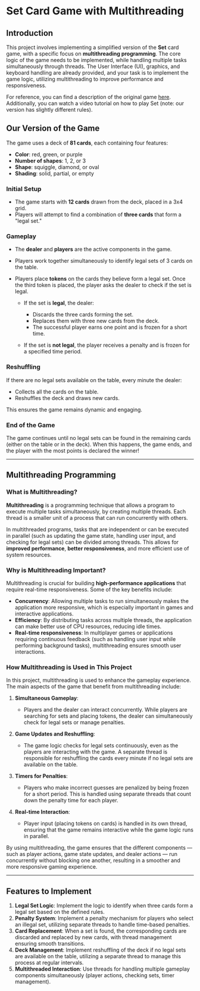 # Set Card Game with Multithreading

## Introduction

This project involves implementing a simplified version of the **Set** card game, with a specific focus on **multithreading programming**. The core logic of the game needs to be implemented, while handling multiple tasks simultaneously through threads. The User Interface (UI), graphics, and keyboard handling are already provided, and your task is to implement the game logic, utilizing multithreading to improve performance and responsiveness.

For reference, you can find a description of the original game [here](https://en.wikipedia.org/wiki/Set_(card_game)). Additionally, you can watch a video tutorial on how to play Set (note: our version has slightly different rules).

## Our Version of the Game

The game uses a deck of **81 cards**, each containing four features:

- **Color**: red, green, or purple
- **Number of shapes**: 1, 2, or 3
- **Shape**: squiggle, diamond, or oval
- **Shading**: solid, partial, or empty

### Initial Setup

- The game starts with **12 cards** drawn from the deck, placed in a 3x4 grid.
- Players will attempt to find a combination of **three cards** that form a "legal set."

### Gameplay

- The **dealer** and **players** are the active components in the game.
- Players work together simultaneously to identify legal sets of 3 cards on the table.
- Players place **tokens** on the cards they believe form a legal set. Once the third token is placed, the player asks the dealer to check if the set is legal.
  
  - If the set is **legal**, the dealer:
    - Discards the three cards forming the set.
    - Replaces them with three new cards from the deck.
    - The successful player earns one point and is frozen for a short time.
  
  - If the set is **not legal**, the player receives a penalty and is frozen for a specified time period.

### Reshuffling

If there are no legal sets available on the table, every minute the dealer:
- Collects all the cards on the table.
- Reshuffles the deck and draws new cards.
  
This ensures the game remains dynamic and engaging.

### End of the Game

The game continues until no legal sets can be found in the remaining cards (either on the table or in the deck). When this happens, the game ends, and the player with the most points is declared the winner!

---

## **Multithreading Programming**

### What is Multithreading?

**Multithreading** is a programming technique that allows a program to execute multiple tasks simultaneously, by creating multiple threads. Each thread is a smaller unit of a process that can run concurrently with others. 

In multithreaded programs, tasks that are independent or can be executed in parallel (such as updating the game state, handling user input, and checking for legal sets) can be divided among threads. This allows for **improved performance**, **better responsiveness**, and more efficient use of system resources.

### Why is Multithreading Important?

Multithreading is crucial for building **high-performance applications** that require real-time responsiveness. Some of the key benefits include:

- **Concurrency**: Allowing multiple tasks to run simultaneously makes the application more responsive, which is especially important in games and interactive applications.
- **Efficiency**: By distributing tasks across multiple threads, the application can make better use of CPU resources, reducing idle times.
- **Real-time responsiveness**: In multiplayer games or applications requiring continuous feedback (such as handling user input while performing background tasks), multithreading ensures smooth user interactions.

### How Multithreading is Used in This Project

In this project, multithreading is used to enhance the gameplay experience. The main aspects of the game that benefit from multithreading include:

1. **Simultaneous Gameplay**:
   - Players and the dealer can interact concurrently. While players are searching for sets and placing tokens, the dealer can simultaneously check for legal sets or manage penalties.
   
2. **Game Updates and Reshuffling**:
   - The game logic checks for legal sets continuously, even as the players are interacting with the game. A separate thread is responsible for reshuffling the cards every minute if no legal sets are available on the table.
   
3. **Timers for Penalties**:
   - Players who make incorrect guesses are penalized by being frozen for a short period. This is handled using separate threads that count down the penalty time for each player.

4. **Real-time Interaction**:
   - Player input (placing tokens on cards) is handled in its own thread, ensuring that the game remains interactive while the game logic runs in parallel.

By using multithreading, the game ensures that the different components — such as player actions, game state updates, and dealer actions — run concurrently without blocking one another, resulting in a smoother and more responsive gaming experience.

---

## Features to Implement

1. **Legal Set Logic**: Implement the logic to identify when three cards form a legal set based on the defined rules.
2. **Penalty System**: Implement a penalty mechanism for players who select an illegal set, utilizing separate threads to handle time-based penalties.
3. **Card Replacement**: When a set is found, the corresponding cards are discarded and replaced by new cards, with thread management ensuring smooth transitions.
4. **Deck Management**: Implement reshuffling of the deck if no legal sets are available on the table, utilizing a separate thread to manage this process at regular intervals.
5. **Multithreaded Interaction**: Use threads for handling multiple gameplay components simultaneously (player actions, checking sets, timer management).
